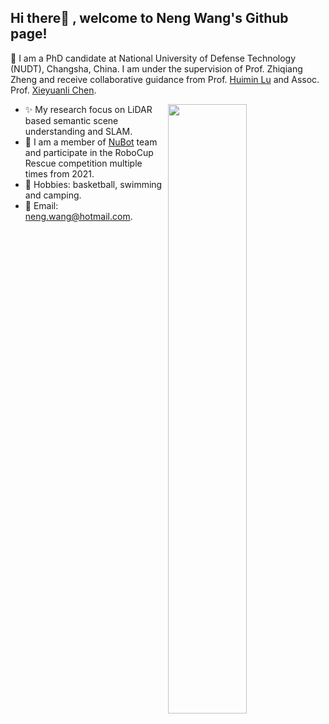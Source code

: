 ## Hi there👋 , welcome to Neng Wang's Github page!
🔭 I am a PhD candidate at  National University of Defense Technology (NUDT), Changsha, China. I am under the supervision of Prof. Zhiqiang Zheng and receive collaborative guidance from Prof. [Huimin Lu](https://scholar.google.com/citations?user=cp-6u7wAAAAJ&hl=zh-CN) and Assoc. Prof. [Xieyuanli Chen](https://chen-xieyuanli.github.io/).

<picture>
    <img align="right" width="50%" src="https://github-readme-stats.vercel.app/api?username=neng-wang&show_icons=true&theme=flag-india&bg_color=00000000">
</picture>


- ✨ My research focus on LiDAR based semantic scene understanding and SLAM.
- :robot: I am a member of [NuBot](https://www.trustie.net/organizations/23) team and participate in the RoboCup Rescue competition multiple times from 2021.
-  :running: Hobbies: basketball, swimming and camping.
- :email: Email: neng.wang@hotmail.com.





<!--
**neng-wang/neng-wang** is a ✨ _special_ ✨ repository because its `README.md` (this file) appears on your GitHub profile.

Here are some ideas to get you started:

- 🔭 I’m currently working on ...
- 🌱 I’m currently learning ...
- 👯 I’m looking to collaborate on ...
- 🤔 I’m looking for help with ...
- 💬 Ask me about ...
- 📫 How to reach me: ...
- 😄 Pronouns: ...
- ⚡ Fun fact: ...
-->
